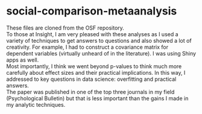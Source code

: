 # social-comparison-metaanalysis

These files are cloned from the OSF repository.<br/>
To those at Insight, I am very pleased with these analyses as I used a variety of techniques to get answers to questions and also showed a lot of creativity. For example, I had to construct a covariance matrix for dependent variables (virtually unheard of in the literature). I was using Shiny apps as well.
<br/>Most importantly, I think we went beyond p-values to think much more carefully about effect sizes and their practical implications. In this way, I addressed to key questions in data science: overfitting and practical answers.
<br/>The paper was published in one of the top three journals in my field (Psychological Bulletin) but that is less important than the gains I made in my analytic techniques.
